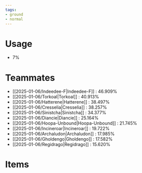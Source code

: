 ```yaml
---
tags:
- ground
- normal
---
```

# Usage
- 7%
# Teammates
- [[2025-01-06/Indeedee-F|Indeedee-F]] : 46.909%
- [[2025-01-06/Torkoal|Torkoal]] : 40.913%
- [[2025-01-06/Hatterene|Hatterene]] : 38.497%
- [[2025-01-06/Cresselia|Cresselia]] : 38.257%
- [[2025-01-06/Sinistcha|Sinistcha]] : 34.377%
- [[2025-01-06/Diancie|Diancie]] : 25.164%
- [[2025-01-06/Hoopa-Unbound|Hoopa-Unbound]] : 21.745%
- [[2025-01-06/Incineroar|Incineroar]] : 19.722%
- [[2025-01-06/Archaludon|Archaludon]] : 17.985%
- [[2025-01-06/Gholdengo|Gholdengo]] : 17.582%
- [[2025-01-06/Regidrago|Regidrago]] : 15.620%
# Items